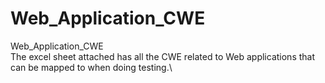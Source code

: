 # Web_Application_CWE
Web_Application_CWE\
The excel sheet attached has all the CWE related to Web applications that can be mapped to when doing testing.\
